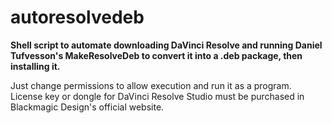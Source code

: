 # autoresolvedeb
**Shell script to automate downloading DaVinci Resolve and running Daniel Tufvesson's MakeResolveDeb to convert it into a .deb package, then installing it.**

Just change permissions to allow execution and run it as a program.
License key or dongle for DaVinci Resolve Studio must be purchased in Blackmagic Design's official website. 
